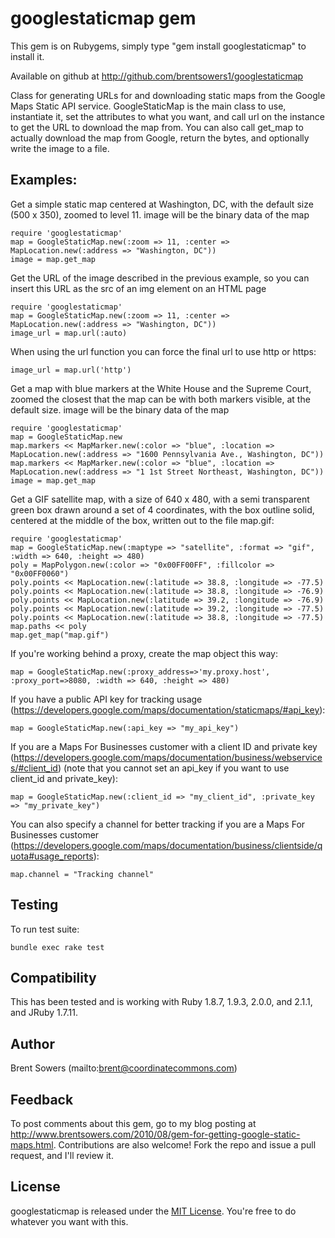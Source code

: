 # googlestaticmap gem

This gem is on Rubygems, simply type "gem install googlestaticmap" to install it.

Available on github at http://github.com/brentsowers1/googlestaticmap

Class for generating URLs for and downloading static maps from the Google Maps
Static API service.  GoogleStaticMap is the main class to use, instantiate it,
set the attributes to what you want, and call url on the instance to get the
URL to download the map from.  You can also call get_map to actually
download the map from Google, return the bytes, and optionally write the
image to a file.

## Examples:

Get a simple static map centered at Washington, DC, with the default size
(500 x 350), zoomed to level 11.  image will be the binary data of the map

    require 'googlestaticmap'
    map = GoogleStaticMap.new(:zoom => 11, :center => MapLocation.new(:address => "Washington, DC"))
    image = map.get_map

Get the URL of the image described in the previous example, so you can insert
this URL as the src of an img element on an HTML page

    require 'googlestaticmap'
    map = GoogleStaticMap.new(:zoom => 11, :center => MapLocation.new(:address => "Washington, DC"))
    image_url = map.url(:auto)

When using the url function you can force the final url to use http or https:

    image_url = map.url('http')

Get a map with blue markers at the White House and the Supreme Court, zoomed
the closest that the map can be with both markers visible, at the default
size.  image will be the binary data of the map

    require 'googlestaticmap'
    map = GoogleStaticMap.new
    map.markers << MapMarker.new(:color => "blue", :location => MapLocation.new(:address => "1600 Pennsylvania Ave., Washington, DC"))
    map.markers << MapMarker.new(:color => "blue", :location => MapLocation.new(:address => "1 1st Street Northeast, Washington, DC"))
    image = map.get_map

Get a GIF satellite map, with a size of 640 x 480, with a
semi transparent green box drawn around a set of 4 coordinates, with the box
outline solid, centered at the middle of the box, written out to the file
map.gif:

    require 'googlestaticmap'
    map = GoogleStaticMap.new(:maptype => "satellite", :format => "gif", :width => 640, :height => 480)
    poly = MapPolygon.new(:color => "0x00FF00FF", :fillcolor => "0x00FF0060")
    poly.points << MapLocation.new(:latitude => 38.8, :longitude => -77.5)
    poly.points << MapLocation.new(:latitude => 38.8, :longitude => -76.9)
    poly.points << MapLocation.new(:latitude => 39.2, :longitude => -76.9)
    poly.points << MapLocation.new(:latitude => 39.2, :longitude => -77.5)
    poly.points << MapLocation.new(:latitude => 38.8, :longitude => -77.5)
    map.paths << poly
    map.get_map("map.gif")

If you're working behind a proxy, create the map object this way:

    map = GoogleStaticMap.new(:proxy_address=>'my.proxy.host', :proxy_port=>8080, :width => 640, :height => 480)

If you have a public API key for tracking usage (https://developers.google.com/maps/documentation/staticmaps/#api_key):

    map = GoogleStaticMap.new(:api_key => "my_api_key")

If you are a Maps For Businesses customer with a client ID and private key (https://developers.google.com/maps/documentation/business/webservices/#client_id)
(note that you cannot set an api_key if you want to use client_id and private_key):

    map = GoogleStaticMap.new(:client_id => "my_client_id", :private_key => "my_private_key")

You can also specify a channel for better tracking if you are a Maps For Businesses customer (https://developers.google.com/maps/documentation/business/clientside/quota#usage_reports):

    map.channel = "Tracking channel"

## Testing

To run test suite:

`bundle exec rake test`

## Compatibility

This has been tested and is working with Ruby 1.8.7, 1.9.3, 2.0.0, and 2.1.1, and JRuby 1.7.11.

## Author

Brent Sowers (mailto:brent@coordinatecommons.com)

## Feedback

To post comments about this gem, go to my blog posting at http://www.brentsowers.com/2010/08/gem-for-getting-google-static-maps.html. Contributions are also welcome! Fork the repo and issue a pull request, and I'll review it.

## License

googlestaticmap is released under the [MIT License](http://www.opensource.org/licenses/MIT). You're free to do whatever you want with this.


